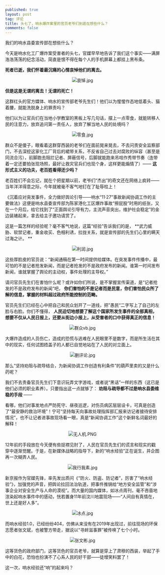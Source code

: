 ```yaml
---
published: true
layout: post
tag: 评论
title: 头七了，响水爆炸案里的官员老爷们到底在想些什么？
comments: false
---
```

我们的响水县委宣传部在想些什么？

今天是响水化工厂爆炸案受害者的头七，官媒早早地告诉了我们这个事实——满屏浩浩荡荡的纪念活动，简直是恨不得在每个人的手机屏幕上都挂上黑布条。

**死者已逝，我们怀着最沉痛的心情哀悼他们的离去。**

<p style="text-align: center;"><img src="https://i.loli.net/2019/03/27/5c9b4dbc611db.jpg" alt="哀悼.jpg" title="哀悼.jpg" /></p>

**但是这是无谓的离去！无谓的死亡！**

这群红头的官方媒体、响水的宣传部老爷先生们！他们以为惺惺作态地低着头、猫着腰，就能洗脱身上的罪责吗？

他们以为让官兵们在当地小学教室的黑板上写几句话，摆上一点零食，就能转移人民的注意力，放弃追问第一责任人，放弃了解当地人民的处境吗？

<p style="text-align: center;"><img src="https://i.loli.net/2019/03/27/5c9b5188eccc5.jpg" alt="零食.jpg" title="零食.jpg" /></p>

群众不是傻子，眼看着这群穿西装的老爷们在面前晃来晃去，不去问责安全监察部门，不去深挖这家化工厂背后的裙带关系，不反省自己过去对腐败的纵容（甚至是同流合污），前脚跑去阻拦记者、屏蔽信号，后脚就能跑来吊唁作秀带节奏（连带着一定还要拍张现场照，最好让救灾官兵们也现个身，这样更能煽情了）—— **这形式主义的功夫，老百姓看得还少吗？**

老百姓们不会忘记，就在个把星期以前，老爷们“杰出”的奇文还在网络上疯转——当年洋洋得意之际，今年就被毫不客气地钉在了耻辱柱上！

《沉着应对突发事件，全力做好舆论引导——响水“11·27”事故新闻协调工作的主要做法》这便是响水县委宣传部为陈家港化工区爆炸事故“擦屁股”时用的纸张，又在一个月后，给它找到了“正面舆论引导有力，主流声音突出，维护社会稳定”的金边装裱起来，拿去给主子邀功请赏了。

这是一篇怎样的经验呢？毫不客气地说，这篇“经验”告诉我们的是， **武力威胁、软禁记者，重金收买、色相利诱，拉拢关系，就是宣传部的先生们心里的瞒天过海之计。 **

<p style="text-align: center;"><img src="https://i.loli.net/2019/03/27/5c9b5178a7631.jpg" alt="利润.jpg" title="利润.jpg" /></p>

这些厚脸皮的官员说：“新闻通稿在第一时间提供给媒体。在突发事件传播中，最可怕的不是记者抢发新闻，而是记者抢发的不是政府发布的新闻。谁第一时间发布新闻，谁就掌握了舆论的主动权，事件处理的主导权。”

请问官员先生们在害怕什么呢？或许如你们所说，是不掌握宣传渠道，是“记者抢发的不是政府发布的新闻“吧， **你们害怕的不是记者而是民意，你们害怕民众所了解的信息，掌握的材料超过政府所能控制的范畴。**

官员先生们已经在心中把自己和民众划开了一道线，把”愚民“二字写上了自己的左脸与右脸。你们不懂得， **人民迫切地想要了解这个国家所发生事件的全部真相，想要不仅从人民日报上，还要从街边小报上，从受害者的口中获得真正的信息！**

<p style="text-align: center;"><img src="https://i.loli.net/2019/03/27/5c9b4db5084ae.jpg" alt="群众vb.jpg" title="群众vb.jpg" /></p>

大爆炸造成的人员伤亡，造成的恐慌与逃难在人民眼里不是数字，而是所生活在其中的现实，任何试图捂盖子的人都已自觉地站在了人民的对立面上。

<p style="text-align: center;"><img src="https://i.loli.net/2019/03/27/5c9b4dcae6897.jpg" alt="删评论.jpg" title="删评论.jpg" /></p>

那么“坚持劝阻与疏导结合，为新闻协调工作创造有利条件”的葫芦里卖的又是什么药呢？

我们不去责备官员先生们下意识玩弄文字游戏，或者说“黑话”一样的东西（这已是他们必须的职业素养）。只要指出这一点就够了： **劝阻与疏导都不过是响水县委维稳的手段** ——

看哪，他们对事发地点严防死守、昼夜巡逻，对伤员病区层层设卡，可真是创造了“最安静的救治环境”！宁可“坚持每天向事故处理指挥部汇报来访记者接待安排情况”，也不让记者进事故现场看一眼，真是“新闻协调工作”这个新鲜名词最好的解释！

<p style="text-align: center;"><img src="https://i.loli.net/2019/03/27/5c9b383635022.png" alt="无人机.PNG" title="无人机被打掉.PNG" /></p>

12年前的手段放在今天便有些捉襟见肘了，人民在官员先生们的谎言和现实的戳穿中逐渐觉醒。于是，在新媒体战略的指导下，新的“响水经验”正在诞生，并企图再一次糊弄人民。

<p style="text-align: center;"><img src="https://i.loli.net/2019/03/27/5c9b517a5ccdf.jpg" alt="我行我素.jpg" title="我行我素.jpg" /></p>

新京报作为官媒先锋，率先发出质问《“防火、防盗、防记者”，厉害了“响水经验”》，加强党的声音，把舆论拉回法治轨道，把事件推锅给“地方安全监管”和“涉事企业对安全生产与人命的漠视”。而大量的国内媒体，如冰点周刊，毫不吝啬地渲染起响水事件中的感动，恍若置身11年前汶川地震现场——“人间自有真情在，世上还是好人多”。

<p style="text-align: center;"><img src="https://i.loli.net/2019/03/27/5c9b5180c48d0.jpg" alt="冰点.jpg" title="冰点.jpg" /></p>

而响水经验1.0，已经纷纷404，仿佛从来没有在2019年出现过，前往现场的环保志愿者张文斌，也被警方带走，据说以“寻衅滋事罪”被传唤了七个小时。

<p style="text-align: center;"><img src="https://i.loli.net/2019/03/27/5c9b51647833a.jpg" alt="张文彬.jpg" title="张文彬.jpg" /></p>

这等货色的政府部门，这等货色的官员老爷，就算是穿上了肃穆的西装，举起了手中的白花，恐怕也扮演不了心系人民的好干部——徒增笑料罢了！

这一次，响水经验还“响”的起来吗？
